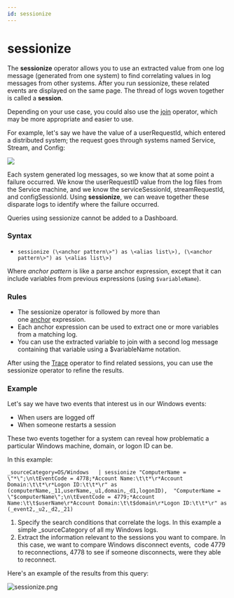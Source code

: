 ```yaml
---
id: sessionize
---
```


# sessionize

The **sessionize** operator allows you to use an extracted value from
one log message (generated from one system) to find correlating values
in log messages from other systems. After you run sessionize, these
related events are displayed on the same page. The thread of logs woven
together is called a **session**.

Depending on your use case, you could also use the
[join](join.md "join") operator, which may be more appropriate and
easier to use.

For example, let's say we have the value of a userRequestId, which
entered a distributed system; the request goes through systems named
Service, Stream, and Config:

![](../../static/img/Search-Query-Language/Search-Operators/sessionize/../../../../Assets/Media_Repo_for_Search/Sessionize_layout_574x155.png)

Each system generated log messages, so we know that at some point a
failure occurred. We know the userRequestID value from the log files
from the Service machine, and we know the serviceSessionId,
streamRequestId, and configSessionId. Using **sessionize**, we can weave
together these disparate logs to identify where the failure occurred.

Queries using sessionize cannot be added to a Dashboard.

### Syntax

* `sessionize (\<anchor pattern\>") as \<alias list\>), (\<anchor pattern\>") as \<alias list\>) `

Where *anchor pattern* is like a parse anchor expression, except that it
can include variables from previous expressions (using `$variableName`).

### Rules

* The sessionize operator is followed by more than
    one [anchor](../01-Parse-Operators/01-Parse-Predictable-Patterns-Using-an-Anchor.md "Parse Operator") expression.
* Each anchor expression can be used to extract one or more variables
    from a matching log.
* You can use the extracted variable to join with a second log message
    containing that variable using a $variableName notation.

After using the [Trace](trace.md "trace") operator to find related
sessions, you can use the sessionize operator to refine the results.

### Example

Let's say we have two events that interest us in our Windows events:

* When users are logged off
* When someone restarts a session

These two events together for a system can reveal how problematic a
particular Windows machine, domain, or logon ID can be.

In this example:

`_sourceCategory=OS/Windows   | sessionize "ComputerName = \"*\";\n\tEventCode = 4778;*Account Name:\t\t*\r*Account Domain:\t\t*\r*Logon ID:\t\t*\r" as (computerName,_11,userName,_u1,domain,_d1,logonID),  "ComputerName = \"$computerName\";\n\tEventCode = 4779;*Account Name:\t\t$userName\r*Account Domain:\t\t$domain\r*Logon ID:\t\t*\r" as (_event2,_u2,_d2,_21)`

1.  Specify the search conditions that correlate the logs. In this
    example a simple \_sourceCategory of all my Windows logs.
2.  Extract the information relevant to the sessions you want to
    compare. In this case, we want to compare Windows disconnect
    events,  code 4779 to reconnections, 4778 to see if someone
    disconnects, were they able to reconnect.

Here's an example of the results from this query:

![sessionize.png](../../static/img/Search-Query-Language/Search-Operators/sessionize/sessionize.png)

 

 
